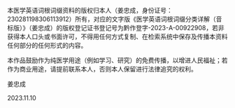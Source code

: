 
本医学英语词根词缀资料的版权归本人（姜忠成，身份证号：230281198306113912）所有，对应的文字版《医学英语词根词缀分类详解（音标版）》（姜忠成）的版权登记证书登记号为黔作登字-2023-A-00922908，若非获得本人口头或书面许可，不得用任何方式复制、在检索系统中保存及传播本资料任何部分的任何形式的内容。

本作品鼓励作为纯医学用途（例如学习、研究）的免费传播，以增进人民福祉；若作为商业用途，请提前联系本人，否则本人保留进行法律追究的权利。

姜忠成

2023.11.10
